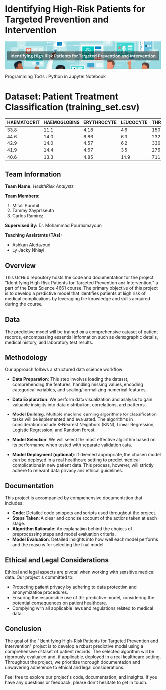 # Identifying High-Risk Patients for Targeted Prevention and Intervention

![patient-treatment-classification](https://github.com/MitaliP001/Identifying-High-Risk-Patients-for-Targeted-Prevention-and-Intervention/blob/main/assets/patient-treatment-classification.png)

Programming Tools : Python in Jupyter Notebook


# Dataset: Patient Treatment Classification (training_set.csv)

| HAEMATOCRIT | HAEMOGLOBINS | ERYTHROCYTE | LEUCOCYTE | THROMBOCYTE | MCH | MCHC | MCV | AGE | SEX | SOURCE |
|------------|--------------|------------|----------|------------|-----|------|-----|-----|-----|--------|
| 33.8       | 11.1         | 4.18       | 4.6      | 150        | 26.6| 32.8 | 80.9| 33  | F   | 1      |
| 44.6       | 14.0         | 6.86       | 6.3      | 232        | 20.4| 31.4 | 65.0| 36  | M   | 0      |
| 42.9       | 14.0         | 4.57       | 6.2      | 336        | 30.6| 32.6 | 93.9| 70  | F   | 0      |
| 41.9       | 14.4         | 4.67       | 3.5      | 276        | 30.8| 34.4 | 89.7| 18  | F   | 0      |
| 40.6       | 13.3         | 4.85       | 14.9     | 711        | 27.4| 32.8 | 83.7| 36  | M   | 0      |

## Team Information

**Team Name:** _HealthRisk Analysts_

**Team Members:**
1. Mitali Purohit
2. Tammy Xaypraseuth
3. Carlos Ramirez

**Supervised By:** Dr. Mohammad Pourhomayoun

**Teaching Assistants (TAs):**
- Ashkan Aledavoud
- Ly Jacky Nhiayi

## Overview

This GitHub repository hosts the code and documentation for the project "Identifying High-Risk Patients for Targeted Prevention and Intervention," a part of the Data Science 4661 course. The primary objective of this project is to develop a predictive model that identifies patients at high risk of medical complications by leveraging the knowledge and skills acquired during the course.

## Data

The predictive model will be trained on a comprehensive dataset of patient records, encompassing essential information such as demographic details, medical history, and laboratory test results.

## Methodology

Our approach follows a structured data science workflow:

- **Data Preparation**: This step involves loading the dataset, comprehending the features, handling missing values, encoding categorical variables, and scaling/normalizing numerical features.

- **Data Exploration**: We perform data visualization and analysis to gain valuable insights into data distribution, correlations, and patterns.

- **Model Building**: Multiple machine learning algorithms for classification tasks will be implemented and evaluated. The algorithms in consideration include K-Nearest Neighbors (KNN), Linear Regression, Logistic Regression, and Random Forest.

- **Model Selection**: We will select the most effective algorithm based on its performance when tested with separate validation data.

- **Model Deployment (optional)**: If deemed appropriate, the chosen model can be deployed in a real healthcare setting to predict medical complications in new patient data. This process, however, will strictly adhere to relevant data privacy and ethical guidelines.

## Documentation

This project is accompanied by comprehensive documentation that includes:

- **Code**: Detailed code snippets and scripts used throughout the project.
- **Steps Taken**: A clear and concise account of the actions taken at each stage.
- **Algorithm Rationale**: An explanation behind the choices of preprocessing steps and model evaluation criteria.
- **Model Evaluation**: Detailed insights into how well each model performs and the reasons for selecting the final model.

## Ethical and Legal Considerations

Ethical and legal aspects are pivotal when working with sensitive medical data. Our project is committed to:

- Protecting patient privacy by adhering to data protection and anonymization procedures.
- Ensuring the responsible use of the predictive model, considering the potential consequences on patient healthcare.
- Complying with all applicable laws and regulations related to medical data.

## Conclusion

The goal of the "Identifying High-Risk Patients for Targeted Prevention and Intervention" project is to develop a robust predictive model using a comprehensive dataset of patient records. The selected algorithm will be rigorously evaluated and, if applicable, deployed in a real healthcare setting. Throughout the project, we prioritize thorough documentation and unwavering adherence to ethical and legal considerations.

Feel free to explore our project's code, documentation, and insights. If you have any questions or feedback, please don't hesitate to get in touch.
